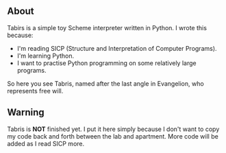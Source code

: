 About
--------------
Tabirs is a simple toy Scheme interpreter written in Python.
I wrote this because:

 * I'm reading SICP (Structure and Interpretation of Computer Programs).
 * I'm learning Python.
 * I want to practise Python programming on some relatively large programs.

So here you see Tabris, named after the last angle in Evangelion, who 
represents free will.


Warning
--------------
Tabris is __NOT__ finished yet. I put it here simply because I don't want
to copy my code back and forth between the lab and apartment. More code
will be added as I read SICP more.
